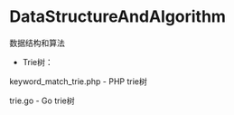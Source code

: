 # DataStructureAndAlgorithm
数据结构和算法

- Trie树：
 
 keyword_match_trie.php - PHP trie树
 
 trie.go - Go trie树
